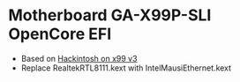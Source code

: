 # Motherboard GA-X99P-SLI OpenCore EFI
- Based on [Hackintosh on x99 v3](https://github.com/hibrunofilho/X99-EFI-OpenCore/releases)
- Replace RealtekRTL8111.kext with IntelMausiEthernet.kext
